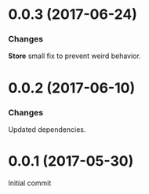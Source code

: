 # 0.0.3 (2017-06-24)

### Changes

**Store** small fix to prevent weird behavior.


# 0.0.2 (2017-06-10)

### Changes

Updated dependencies.

# 0.0.1 (2017-05-30)

Initial commit